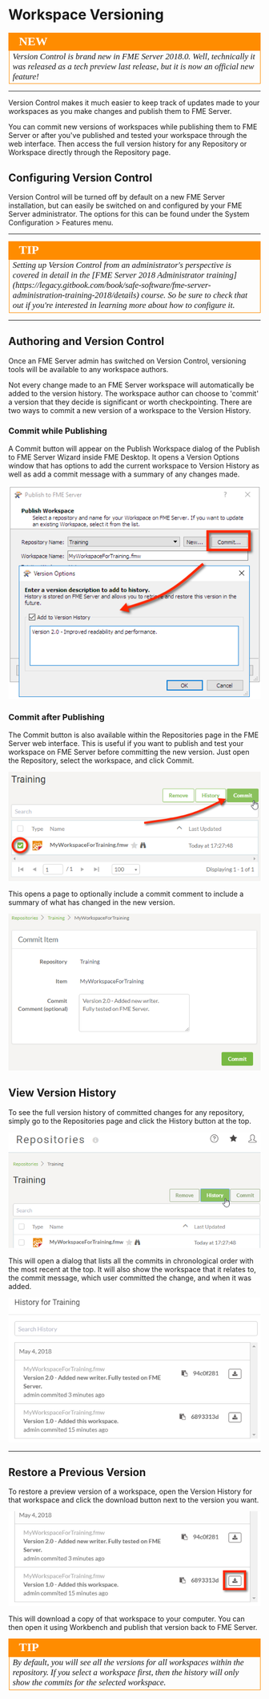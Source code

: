 # Workspace Versioning #

<!--New Section-->

<table style="border-spacing: 0px">
<tr>
<td style="vertical-align:middle;background-color:darkorange;border: 2px solid darkorange">
<i class="fa fa-bolt fa-lg fa-pull-left fa-fw" style="color:white;padding-right: 12px;vertical-align:text-top"></i>
<span style="color:white;font-size:x-large;font-weight: bold;font-family:serif">NEW</span>
</td>
</tr>

<tr>
<td style="border: 1px solid darkorange">
<span style="font-family:serif; font-style:italic; font-size:larger">
Version Control is brand new in FME Server 2018.0. Well, technically it was released as a tech preview last release, but it is now an official new feature!
</span>
</td>
</tr>
</table>

---
Version Control makes it much easier to keep track of updates made to your workspaces as you make changes and publish them to FME Server.

You can commit new versions of workspaces while publishing them to FME Server or after you've published and tested your workspace through the web interface. Then access the full version history for any Repository or Workspace directly through the Repository page.

## Configuring Version Control ##

Version Control will be turned off by default on a new FME Server installation, but can easily be switched on and configured by your FME Server administrator. The options for this can be found under the System Configuration > Features menu.

---

<!--Tip Section-->

<table style="border-spacing: 0px">
<tr>
<td style="vertical-align:middle;background-color:darkorange;border: 2px solid darkorange">
<i class="fa fa-info-circle fa-lg fa-pull-left fa-fw" style="color:white;padding-right: 12px;vertical-align:text-top"></i>
<span style="color:white;font-size:x-large;font-weight: bold;font-family:serif">TIP</span>
</td>
</tr>

<tr>
<td style="border: 1px solid darkorange">
<span style="font-family:serif; font-style:italic; font-size:larger">
Setting up Version Control from an administrator's perspective is covered in detail in the [FME Server 2018 Administrator training](https://legacy.gitbook.com/book/safe-software/fme-server-administration-training-2018/details) course. So be sure to check that out if you're interested in learning more about how to configure it.
</span>
</td>
</tr>
</table>

---

## Authoring and Version Control ##

Once an FME Server admin has switched on Version Control, versioning tools will be available to any workspace authors.

Not every change made to an FME Server workspace will automatically be added to the version history. The workspace author can choose to 'commit' a version that they decide is significant or worth checkpointing. There are two ways to commit a new version of a workspace to the Version History.

### Commit while Publishing ###

A Commit button will appear on the Publish Workspace dialog of the Publish to FME Server Wizard inside FME Desktop. It opens a Version Options window that has options to add the current workspace to Version History as well as add a commit message with a summary of any changes made.

![](./Images/Img1.300.CommitPublishWizard.png)

### Commit after Publishing ###

The Commit button is also available within the Repositories page in the FME Server web interface. This is useful if you want to publish and test your workspace on FME Server before committing the new version. Just open the Repository, select the workspace, and click Commit.

![](./Images/Img1.301.CommitRepositories.png)

This opens a page to optionally include a commit comment to include a summary of what has changed in the new version.

![](./Images/Img1.302.CommitItem.png)

## View Version History ##

To see the full version history of committed changes for any repository, simply go to the Repositories page and click the History button at the top.

![](./Images/Img1.303.RepositoryHistory.png)

This will open a dialog that lists all the commits in chronological order with the most recent at the top. It will also show the workspace that it relates to, the commit message, which user committed the change, and when it was added.

![](./Images/Img1.304.HistoryDialog.png)


<!--Tip Section-->
<table style="border-spacing: 0px">

<tr>
<td style="vertical-align:middle;background-color:darkorange;border: 2px solid darkorange">
<i class="fa fa-info-circle fa-lg fa-pull-left fa-fw" style="color:white;padding-right: 12px;vertical-align:text-top"></i>
<span style="color:white;font-size:x-large;font-weight: bold;font-family:serif">TIP</span>
</td>
</tr>

<tr>
<td style="border: 1px solid darkorange">
<span style="font-family:serif; font-style:italic; font-size:larger">
By default, you will see all the versions for all workspaces within the repository. If you select a workspace first, then the history will only show the commits for the selected workspace.
</span>
</td>

---

## Restore a Previous Version ##

To restore a preview version of a workspace, open the Version History for that workspace and click the download button next to the version you want.

![](./Images/Img1.305.DownloadVersion.png)

This will download a copy of that workspace to your computer. You can then open it using Workbench and publish that version back to FME Server.  
